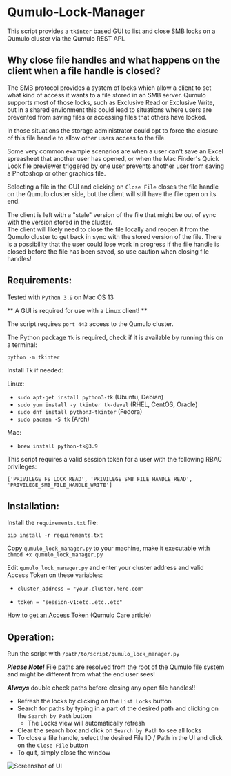 # Qumulo-Lock-Manager

This script provides a `tkinter` based GUI to list and close SMB locks on a Qumulo cluster via the Qumulo REST API.  

## Why close file handles and what happens on the client when a file handle is closed?

The SMB protocol provides a system of locks which allow a client to set what kind of access it wants to a file stored in an SMB server.  Qumulo
supports most of those locks, such as Exclusive Read or Exclusive Write, but in a shared envionment this could lead to situations where users are
prevented from saving files or accessing files that others have locked.

In those situations the storage administrator could opt to force the closure of this file handle to allow other users access to the file.

Some very common example scenarios are when a user can't save an Excel spreasheet that another user has opened, or when the Mac Finder's Quick Look file previewer
triggered by one user prevents another user from saving a Photoshop or other graphics file.

Selecting a file in the GUI and clicking on `Close File` closes the file handle on the Qumulo cluster side, but the client will still 
have the file open on its end.  

The client is left with a "stale" version of the file that might be out of sync with the version stored in the cluster.  
The client will likely need to close the file locally and reopen it from the Qumulo cluster to get back in sync with the stored
version of the file.  There is a possibility that the user could lose work in progress if the file handle is closed before the file has been saved,
so use caution when closing file handles!


## Requirements:

Tested with `Python 3.9` on Mac OS 13

** A GUI is required for use with a Linux client! **

The script requires `port 443` access to the Qumulo cluster.

The Python package `Tk` is required, check if it is available by running this on a terminal:

`python -m tkinter`

Install Tk if needed:

Linux:

- `sudo apt-get install python3-tk`  (Ubuntu, Debian)
- `sudo yum install -y tkinter tk-devel`  (RHEL, CentOS, Oracle)
- `sudo dnf install python3-tkinter` (Fedora)
- `sudo pacman -S tk`  (Arch)

Mac:

- `brew install python-tk@3.9`

This script requires a valid session token for a user with the following RBAC privileges:

`['PRIVILEGE_FS_LOCK_READ', 'PRIVILEGE_SMB_FILE_HANDLE_READ', 'PRIVILEGE_SMB_FILE_HANDLE_WRITE']`


## Installation:

Install the `requirements.txt` file:

`pip install -r requirements.txt`

Copy `qumulo_lock_manager.py` to your machine, make it executable with `chmod +x qumulo_lock_manager.py`


Edit `qumulo_lock_manager.py` and enter your cluster address and valid Access Token on these variables:

- `cluster_address = "your.cluster.here.com"`

- `token = "session-v1:etc..etc..etc"`

[How to get an Access Token](https://care.qumulo.com/hc/en-us/articles/360004600994-Authenticating-with-Qumulo-s-REST-API#acquiring-a-bearer-token-by-using-the-web-ui-0-3) (Qumulo Care article)


## Operation:

Run the script with `/path/to/script/qumulo_lock_manager.py`

**_Please Note!_** File paths are resolved from the root of the Qumulo file system and might be different from what the end user sees!

**_Always_** double check paths before closing any open file handles!!

- Refresh the locks by clicking on the `List Locks` button
- Search for paths by typing in a part of the desired path and clicking on the `Search by Path` button
  * The Locks view will automatically refresh   
- Clear the search box and click on `Search by Path` to see all locks
- To close a file handle, select the desired File ID / Path in the UI and click on the `Close File` button
- To quit, simply close the window  

![Screenshot of UI](https://github.com/Joe-Costa/Qumulo-Lock-Manager/assets/76791218/2fa5cf42-2351-4227-afe2-e08d06d04188)





